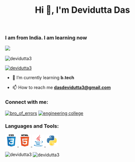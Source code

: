 <h1 align="center">Hi 👋, I'm Devidutta Das</h1>
<h3 align="center"></h3><br><h3>I am from India. I am learning now</h3>
<img src="https://media2.dev.to/dynamic/image/width=800%2Cheight=%2Cfit=scale-down%2Cgravity=auto%2Cformat=auto/https%3A%2F%2Fdev-to-uploads.s3.amazonaws.com%2Fuploads%2Farticles%2Frrfavwntyjnjdtftzns0.gif">

<p align="left"> <img src="https://komarev.com/ghpvc/?username=devidutta3&label=Profile%20views&color=0e75b6&style=flat" alt="devidutta3" /> </p>

<p align="left"> <a href="https://github.com/ryo-ma/github-profile-trophy"><img src="https://github-profile-trophy.vercel.app/?username=devidutta3" alt="devidutta3" /></a> </p>

- 🌱 I’m currently learning **b.tech**

- 📫 How to reach me **dasdevidutta3@gmail.com**

<h3 align="left">Connect with me:</h3>
<p align="left">
<a href="https://instagram.com/bro_of_errors" target="blank"><img align="center" src="https://raw.githubusercontent.com/rahuldkjain/github-profile-readme-generator/master/src/images/icons/Social/instagram.svg" alt="bro_of_errors" height="30" width="40" /></a>
<a href="https://www.youtube.com/c/engineering college" target="blank"><img align="center" src="https://raw.githubusercontent.com/rahuldkjain/github-profile-readme-generator/master/src/images/icons/Social/youtube.svg" alt="engineering college" height="30" width="40" /></a>
</p>

<h3 align="left">Languages and Tools:</h3>
<p align="left"> <a href="https://www.w3schools.com/css/" target="_blank" rel="noreferrer"> <img src="https://raw.githubusercontent.com/devicons/devicon/master/icons/css3/css3-original-wordmark.svg" alt="css3" width="40" height="40"/> </a> <a href="https://www.w3.org/html/" target="_blank" rel="noreferrer"> <img src="https://raw.githubusercontent.com/devicons/devicon/master/icons/html5/html5-original-wordmark.svg" alt="html5" width="40" height="40"/> </a> <a href="https://www.java.com" target="_blank" rel="noreferrer"> <img src="https://raw.githubusercontent.com/devicons/devicon/master/icons/java/java-original.svg" alt="java" width="40" height="40"/> </a> <a href="https://www.python.org" target="_blank" rel="noreferrer"> <img src="https://raw.githubusercontent.com/devicons/devicon/master/icons/python/python-original.svg" alt="python" width="40" height="40"/> </a> </p>

<p><img align="left" src="https://github-readme-stats.vercel.app/api/top-langs?username=devidutta3&show_icons=true&locale=en&layout=compact" alt="devidutta3" /></p>

<p>&nbsp;<img align="center" src="https://github-readme-stats.vercel.app/api?username=devidutta3&show_icons=true&locale=en" alt="devidutta3" /></p>
